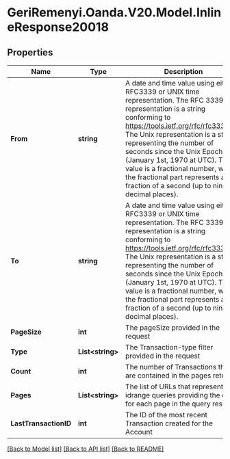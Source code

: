# GeriRemenyi.Oanda.V20.Model.InlineResponse20018
## Properties

Name | Type | Description | Notes
------------ | ------------- | ------------- | -------------
**From** | **string** | A date and time value using either RFC3339 or UNIX time representation. The RFC 3339 representation is a string conforming to https://tools.ietf.org/rfc/rfc3339.txt. The Unix representation is a string representing the number of seconds since the Unix Epoch (January 1st, 1970 at UTC). The value is a fractional number, where the fractional part represents a fraction of a second (up to nine decimal places). | [optional] 
**To** | **string** | A date and time value using either RFC3339 or UNIX time representation. The RFC 3339 representation is a string conforming to https://tools.ietf.org/rfc/rfc3339.txt. The Unix representation is a string representing the number of seconds since the Unix Epoch (January 1st, 1970 at UTC). The value is a fractional number, where the fractional part represents a fraction of a second (up to nine decimal places). | [optional] 
**PageSize** | **int** | The pageSize provided in the request | [optional] 
**Type** | **List&lt;string&gt;** | The Transaction-type filter provided in the request | [optional] 
**Count** | **int** | The number of Transactions that are contained in the pages returned | [optional] 
**Pages** | **List&lt;string&gt;** | The list of URLs that represent idrange queries providing the data for each page in the query results | [optional] 
**LastTransactionID** | **int** | The ID of the most recent Transaction created for the Account | [optional] 

[[Back to Model list]](../README.md#documentation-for-models) [[Back to API list]](../README.md#documentation-for-api-endpoints) [[Back to README]](../README.md)

